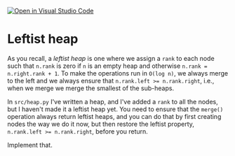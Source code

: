 [![Open in Visual Studio Code](https://classroom.github.com/assets/open-in-vscode-c66648af7eb3fe8bc4f294546bfd86ef473780cde1dea487d3c4ff354943c9ae.svg)](https://classroom.github.com/online_ide?assignment_repo_id=9560737&assignment_repo_type=AssignmentRepo)
# Leftist heap

As you recall, a *leftist heap* is one where we assign a `rank` to each node such that `n.rank` is zero if `n` is an empty heap and otherwise `n.rank = n.right.rank + 1`. To make the operations run in `O(log n)`, we always merge to the left and we always ensure that `n.rank.left >= n.rank.right`, i.e., when we merge we merge the smallest of the sub-heaps.

In `src/heap.py` I've written a heap, and I've added a `rank` to all the nodes, but I haven't made it a leftist heap yet. You need to ensure that the `merge()` operation always return leftist heaps, and you can do that by first creating nodes the way we do it now, but then restore the leftist property, `n.rank.left >= n.rank.right`, before you return.

Implement that.

